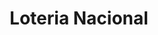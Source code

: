 ---
title: "Loteria Nacional"
url: /ciudad-autonoma-de-buenos-aires/loteria-nacional-carlos-calvo/
shop: lotería
---